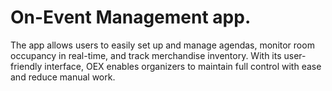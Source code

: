 # On-Event Management app. 
The app allows users to easily set up and manage agendas, monitor room occupancy in real-time, and track merchandise inventory. With its user-friendly interface, OEX enables organizers to maintain full control with ease and reduce manual work.